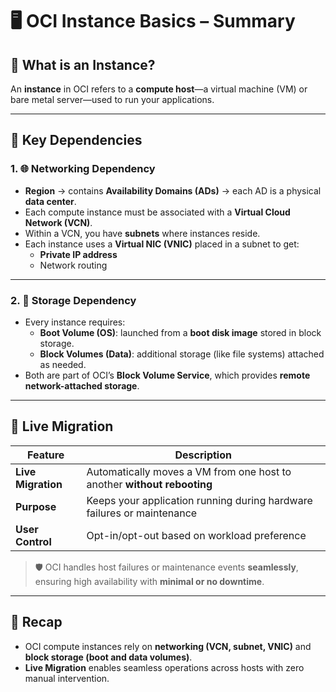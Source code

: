 # 🖥️ OCI Instance Basics – Summary

## 📌 What is an Instance?
An **instance** in OCI refers to a **compute host**—a virtual machine (VM) or bare metal server—used to run your applications.

---

## 🔗 Key Dependencies

### 1. 🌐 Networking Dependency
- **Region** → contains **Availability Domains (ADs)** → each AD is a physical **data center**.
- Each compute instance must be associated with a **Virtual Cloud Network (VCN)**.
- Within a VCN, you have **subnets** where instances reside.
- Each instance uses a **Virtual NIC (VNIC)** placed in a subnet to get:
  - **Private IP address**
  - Network routing

---

### 2. 💾 Storage Dependency
- Every instance requires:
  - **Boot Volume (OS)**: launched from a **boot disk image** stored in block storage.
  - **Block Volumes (Data)**: additional storage (like file systems) attached as needed.
- Both are part of OCI’s **Block Volume Service**, which provides **remote network-attached storage**.

---

## 🔄 Live Migration

| Feature            | Description                                                                 |
|--------------------|-----------------------------------------------------------------------------|
| **Live Migration** | Automatically moves a VM from one host to another **without rebooting**     |
| **Purpose**         | Keeps your application running during hardware failures or maintenance     |
| **User Control**    | Opt-in/opt-out based on workload preference                                |

> 🛡️ OCI handles host failures or maintenance events **seamlessly**, ensuring high availability with **minimal or no downtime**.

---

## 🧠 Recap
- OCI compute instances rely on **networking (VCN, subnet, VNIC)** and **block storage (boot and data volumes)**.
- **Live Migration** enables seamless operations across hosts with zero manual intervention.

